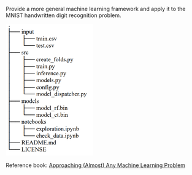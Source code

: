 Provide a more general machine learning framework and apply it to the MNIST handwritten digit recognition problem. 

<img src=".\src\img.png" alt="image-20230731191259635" style="zoom:50%;" />

Reference book: [Approaching (Almost) Any Machine Learning Problem](https://github.com/abhishekkrthakur/approachingalmost)

